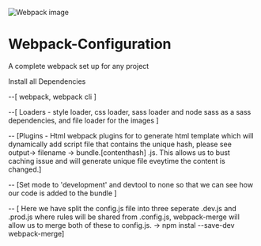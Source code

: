 ![Webpack image](https://images.ctfassets.net/nj2caiz7hkjw/3VoFdDTP5SowwESKIOAgm/a111ddd784928b61045c8e811e1769be/webpack.png?fm=webp)

# Webpack-Configuration
  A complete webpack set up for any project

Install all Dependencies 

 --[ webpack, webpack cli ]
 
 --[ Loaders - style loader, css loader, sass loader and node sass as a sass dependencies, and file loader for the images ]
 
 -- [Plugins - Html webpack plugins for to generate html template which will dynamically add script file that contains the unique hash, please see output-> filename -> bundle.[contenthash]
 .js. This allows us to bust caching issue and will generate unique file eveytime the content is changed.]
 
 -- [Set mode to 'development' and devtool to none so that we can see how our code is added to the bundle ]
 
 -- [ Here we have split the config.js file into three seperate .dev.js and .prod.js where rules will be shared from .config.js, webpack-merge will allow us to merge both of these to config.js. -> npm instal --save-dev webpack-merge]
 
 
